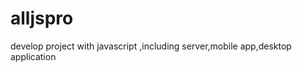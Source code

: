 alljspro
========

develop project with javascript ,including server,mobile app,desktop application
